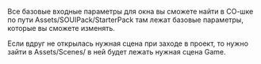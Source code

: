 Все базовые входные параметры для окна вы сможете найти в СО-шке по пути Assets/SOUIPack/StarterPack там лежат базовые параметры, которые вы сможете изменять.

Если вдруг не открылась нужная сцена при заходе в проект, то нужно зайти в Assets/Scenes/ в ней будет лежать нужная сцена Game.
